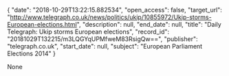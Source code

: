 {
  "date": "2018-10-29T13:22:15.882534", 
  "open_access": false, 
  "target_url": "http://www.telegraph.co.uk/news/politics/ukip/10855972/Ukip-storms-European-elections.html", 
  "description": null, 
  "end_date": null, 
  "title": "Daily Telegraph: Ukip storms European elections", 
  "record_id": "20181029T132215/m3LQGYqUPMfweM83RsigQw==", 
  "publisher": "telegraph.co.uk", 
  "start_date": null, 
  "subject": "European Parliament Elections 2014"
}

None